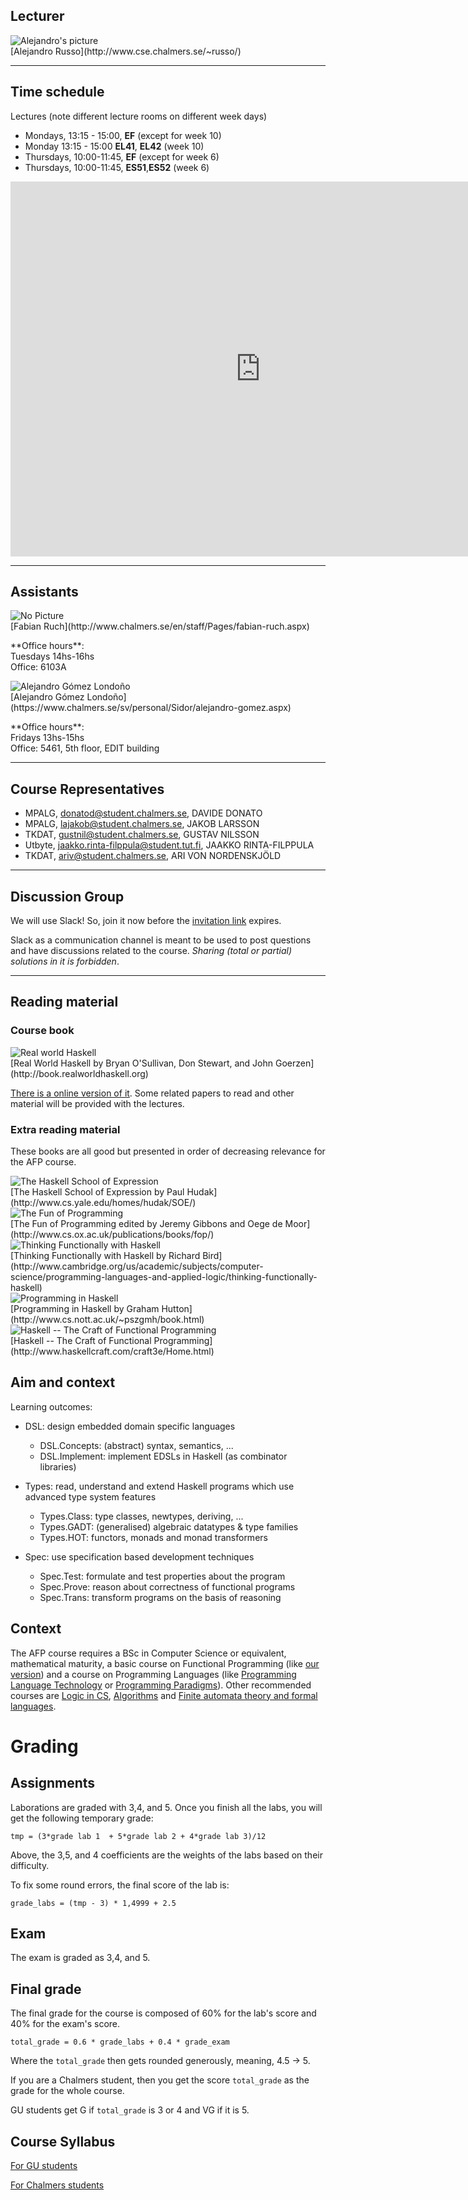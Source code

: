 <!-- Added weird extra section, because otherwise Alejandro's does not appear -->
<!-- ## Empty -->
<!-- --- -->

## Lecturer

<div class="row">
<div class="col-md-12">
<div class="col-sm-2 col-xs-6 text-center">
	<div class="thumbnail">
		<img class="img-no-resize" src="http://www.cse.chalmers.se/~russo/_files/ale2.jpg" alt="Alejandro's picture">
		<div class="caption">
			[Alejandro Russo](http://www.cse.chalmers.se/~russo/)
		  </div>
	</div>
</div>
</div>
</div>

---

## Time schedule

Lectures (note different lecture rooms on different week days)

* Mondays, 13:15 - 15:00, **EF** (except for week 10)
* Monday 13:15 - 15:00 **EL41**, **EL42** (week 10)
* Thursdays, 10:00-11:45, **EF** (except for week 6)
* Thursdays, 10:00-11:45, **ES51**,**ES52** (week 6)

<div class="embed-responsive embed-responsive-16by9">
  <iframe class="embed-responsive-item"
  src="https://se.timeedit.net/web/chalmers/db1/public/riqvZQY75ZXZ07Qy6Y7Q16706QZ336Q5q090551Q0Yo4og6.html"
         style="border: 0" width="800" height="600" frameborder="0"
         scrolling="yes">
</iframe>
</div>

---

## Assistants


<div class="row">
<div class="col-sm-3 col-xs-6 text-center">
	<div class="thumbnail">
		<img class="img-no-resize" src="" alt="No Picture">
		<div class="caption">
			[Fabian Ruch](http://www.chalmers.se/en/staff/Pages/fabian-ruch.aspx)
                        <p> **Office hours**: <br> Tuesdays 14hs-16hs <br>
                        Office: 6103A </p>
   	        </div>
	</div>
</div>


<div class="row">
<div class="col-sm-3 col-xs-6 text-center">
	<div class="thumbnail">
		<img class="img-no-resize"
                src=""
                alt="Alejandro Gómez Londoño">
		<div class="caption">
			[Alejandro Gómez Londoño](https://www.chalmers.se/sv/personal/Sidor/alejandro-gomez.aspx)
                        <p> **Office hours**: <br> Fridays 13hs-15hs <br>
                        Office: 5461, 5th floor, EDIT building </p>
		  </div>
	</div>
</div>

</div>

---

## Course Representatives

* MPALG, donatod@student.chalmers.se, DAVIDE DONATO
* MPALG, lajakob@student.chalmers.se, JAKOB LARSSON
* TKDAT, gustnil@student.chalmers.se, GUSTAV NILSSON
* Utbyte, jaakko.rinta-filppula@student.tut.fi, JAAKKO RINTA-FILPPULA
* TKDAT, ariv@student.chalmers.se, ARI VON NORDENSKJÖLD

---

## Discussion Group

We will use Slack! So, join it now before the [invitation link](https://join.slack.com/t/afp-chalmers/shared_invite/enQtMjk4NTk5Mzk2MzI1LWRjYjAxMDlhNzU1M2ViZmQ2NzQ2ZDQ5ZjgxODA4NmQ1ZTk3ZjRjYWQyZGIyZmZjOTg1NWM3OWYwMmVjMjhjODA) expires.

Slack as a communication channel is meant to be used to post questions and have
discussions related to the course. *Sharing (total or partial) solutions in it
is forbidden*.

---

## Reading material

### Course book

<div class="col-sm-2 col-xs-6 text-center">
	<div class="thumbnail">
		<img class="img-no-resize"
                src="http://book.realworldhaskell.org/support/rwh-200.jpg"
                alt="Real world Haskell">
		<div class="caption">
			[Real World Haskell by Bryan
O'Sullivan, Don Stewart, and John Goerzen](http://book.realworldhaskell.org)
		  </div>
	</div>
</div>

[There is a online version of it](http://book.realworldhaskell.org/read/).
Some related papers to read and other
material will be provided with the lectures.

<!-- Trick to avoid wrapping around more text than it should -->
<div class="row">

</div>

### Extra reading material


These books are all good but presented in order of decreasing relevance for the
AFP course.

<div class="row">

<div class="col-sm-2 col-xs-6 text-center">
	<div class="thumbnail">
		<img class="img-no-resize"
                src="http://www.cs.yale.edu/homes/hudak/SOE/SOECover.gif"
                alt="The Haskell School of Expression">
		<div class="caption">
			[The Haskell School of Expression by Paul Hudak](http://www.cs.yale.edu/homes/hudak/SOE/)
		  </div>
	</div>
</div>

<div class="col-sm-2 col-xs-6 text-center">
	<div class="thumbnail">
		<img class="img-no-resize"
                src="http://www.cs.ox.ac.uk/publications/books/fop/fop.gif"
                alt="The Fun of Programming">
		<div class="caption">
			[The Fun of Programming edited by Jeremy Gibbons and Oege de Moor](http://www.cs.ox.ac.uk/publications/books/fop/)
		  </div>
	</div>
</div>

<div class="col-sm-2 col-xs-6 text-center">
	<div class="thumbnail">
		<img class="img-no-resize"
                src="http://assets.cambridge.org/97811074/52640/cover/9781107452640.jpg"
                alt="Thinking Functionally with Haskell">
		<div class="caption">
		[Thinking Functionally with Haskell by Richard Bird](http://www.cambridge.org/us/academic/subjects/computer-science/programming-languages-and-applied-logic/thinking-functionally-haskell)
		  </div>
	</div>
</div>


<div class="col-sm-2 col-xs-6 text-center">
	<div class="thumbnail">
		<img class="img-no-resize"
                src="http://www.cs.nott.ac.uk/~pszgmh/cover-med.jpg"
                alt="Programming in Haskell">
		<div class="caption">
			[Programming in Haskell by Graham Hutton](http://www.cs.nott.ac.uk/~pszgmh/book.html)
		  </div>
	</div>
</div>

<div class="col-sm-2 col-xs-6 text-center">
	<div class="thumbnail">
		<img class="img-no-resize"
                src="http://www.haskellcraft.com/craft3e/Home_files/shapeimage_2.png"
                alt="Haskell -- The Craft of Functional Programming">
		<div class="caption">
			[Haskell -- The Craft of Functional Programming](http://www.haskellcraft.com/craft3e/Home.html)
		  </div>
	</div>
</div>


</div>


## Aim and context

Learning outcomes:

* DSL: design embedded domain specific languages
  - DSL.Concepts: (abstract) syntax, semantics, ...
  - DSL.Implement: implement EDSLs in Haskell (as combinator libraries)

* Types: read, understand and extend Haskell programs which use advanced type system features
  - Types.Class: type classes, newtypes, deriving, ...
  - Types.GADT: (generalised) algebraic datatypes & type families
  - Types.HOT: functors, monads and monad transformers

* Spec: use specification based development techniques
  - Spec.Test: formulate and test properties about the program
  - Spec.Prove: reason about correctness of functional programs
  - Spec.Trans: transform programs on the basis of reasoning

## Context

The AFP course requires a BSc in Computer Science or equivalent, mathematical
maturity, a basic course on Functional Programming (like [our
version](https://www.student.chalmers.se/sp/course?course_id=20841)) and a
course on Programming Languages (like [Programming Language
Technology](https://www.student.chalmers.se/sp/course?course_id=20880) or
[Programming
Paradigms](https://www.student.chalmers.se/sp/course?course_id=20742)). Other
recommended courses are [Logic in
CS](https://www.student.chalmers.se/sp/course?course_id=19994),
[Algorithms](https://www.student.chalmers.se/sp/course?course_id=21111) and
[Finite automata theory and formal
languages](https://www.student.chalmers.se/sp/course?course_id=20875).

# Grading

## Assignments

Laborations are graded with 3,4, and 5.  Once you finish all the labs, you will
get the following temporary grade:

```
tmp = (3*grade lab 1  + 5*grade lab 2 + 4*grade lab 3)/12
```

Above, the 3,5, and 4 coefficients are the weights of the labs based on their
difficulty.

To fix some round errors, the final score of the lab is:

```
grade_labs = (tmp - 3) * 1,4999 + 2.5
```

## Exam

The exam is graded as 3,4, and 5.

## Final grade

The final grade for the course is composed of 60% for the lab's score and 40% for
the exam's score.

```
total_grade = 0.6 * grade_labs + 0.4 * grade_exam
```

Where the `total_grade` then gets rounded generously, meaning, 4.5 -> 5.

If you are a Chalmers student, then you get the score `total_grade` as the grade
for the whole course.

GU students get G if `total_grade` is 3 or 4 and VG if it is 5.

## Course Syllabus

[For GU students](http://kursplaner.gu.se/english/dit260.pdf)

[For Chalmers students](https://www.student.chalmers.se/sp/course?course_id=25054)
